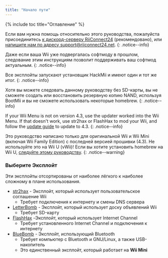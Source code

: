 ```yaml
---
title: "Начало пути"
---
```


{% include toc title="Оглавление" %}

Если вам нужна помощь относительно этого руководства, пожалуйста присоединитесь [к дискорд-серверу RiiConnect24](https://discord.gg/rc24) (рекомендовано), или [напишите нам по адресу support@riiconnect24.net](mailto:support@riiconnect24.net).
{: .notice--info}

Даже если ваша Wii уже подвергалась софтмоду в прошлом, следование этим инструкциям позволит поддерживать ваш софтмод актуальным.
{: .notice--info}

Все эксплойты запускают установщик HackMii и имеют один и тот же итог.
{: .notice--info}

Хотя вы можете следовать данному руководству без SD-карты, вы не сможете создать или восстановить резервную копию NAND, используя BootMii и вы не сможете использовать некоторые homebrew.
{: .notice--info}

If your Wii Menu is not on version 4.3, use the updater worked into the Wii Menu. If that doesn't work, use str2hax or FlashHax to mod your Wii, and follow the [update guide](update) to update to 4.3.
{: .notice--info}

Это руководство написано только для оригинальной Wii и Wii Mini (включая Wii Family Edition) с последней версией прошивки (4.3). Не используйте это на Wii U (vWii)! Если вы хотите установить homebrew на Wii U, [следуйте этому руководству](https://wiiu.hacks.guide).
{: .notice--warning}

### Выберите Эксплойт

Эти эксплойты отсортированы от наиболее лёгкого к наиболее сложному в плане использования.

- [str2hax](str2hax) - Эксплойт, который использует пользовательское соглашение Wii
    * Требует подключения к интернету и смены DNS сервера
- [LetterBomb](letterbomb) - Эксплойт, который использует доску объявлений Wii
    * Требует SD-карту
- [FlashHax](flashhax) -Эксплойт, который использует Internet Channel
    * Требует установленного Internet Channel и подключения к интернету
- [BlueBomb](bluebomb) - Эксплойт, использующий Bluetooth
    * Требует компьютер с Bluetooth и GNU/Linux, а также USB-накопитель
    * Это единственный эксплойт, который работает на **Wii Mini**

